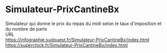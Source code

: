 # Simulateur-PrixCantineBx
Simulateur qui donne le prix du repas du midi selon le taux d'imposition et du nombre de parts</br>
URL</br>
https://infographie.sudouest.fr/Simulateur-PrixCantineBx/index.html</br>
https://superchick.fr/Simulateur-PrixCantineBx/index.html</br>
